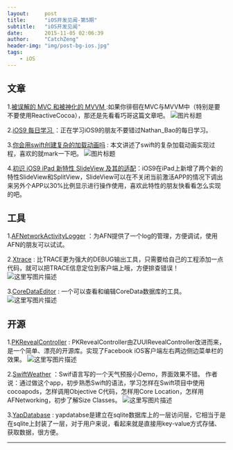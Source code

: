 ```yaml
---
layout:     post
title:      "iOS开发见闻-第5期"
subtitle:   "iOS开发见闻"
date:       2015-11-05 02:06:39
author:     "CatchZeng"
header-img: "img/post-bg-ios.jpg"
tags:
    - iOS
---
```

<span id="busuanzi_container_page_pv"></span>

## 文章
1.[被误解的 MVC 和被神化的 MVVM ](http://blog.devtang.com/blog/2015/11/02/mvc-and-mvvm/) :如果你徘徊在MVC与MVVM中（特别是要不要使用ReactiveCocoa），那还是先看看巧哥这篇文章吧。
![图片标题](http://blog.devtang.com/images/mvc-and-mvvm.jpg)

2.[iOS9 每日学习 ](http://www.jianshu.com/p/f9bd0404d901#) ：正在学习iOS9的朋友不要错过Nathan_Bao的每日学习。

3.[你会用swift创建复杂的加载动画吗](http://www.cocoachina.com/swift/20150906/13327.html) : 本文讲述了swift的复杂加载动画实现过程，喜欢的就mark一下吧。
  ![图片标题](http://cc.cocimg.com/api/uploads/20150906/1441502204116572.gif)

4.[初识 iOS9 iPad 新特性 SlideView 及其的适配](http://ios.jobbole.com/82829/)：iOS9在iPad上新增了两个新的特性SlideView和SplitView，SlideView可以在不关闭当前激活APP的情况下调出来另外个APP以30%比例显示进行操作使用，喜欢此特性的朋友快看看怎么实现的吧。


## 工具

1.[AFNetworkActivityLogger](https://github.com/AFNetworking/AFNetworkActivityLogger) ：为AFN提供了一个log的管理，方便调试，使用AFN的朋友可以试试。


2.[Xtrace](https://github.com/johnno1962/Xtrace) : 比TRACE更为强大的DEBUG输出工具，只需要给自己的工程添加一点代码，就可以把TRACE信息定位到客户端上哦，方便排查错误！
![这里写图片描述](https://camo.githubusercontent.com/c5b766f2e9646f5b909ac4e8d63cca6d4f2ff7fd/687474703a2f2f696e6a656374696f6e666f7278636f64652e6a6f686e686f6c6473776f7274682e636f6d2f787472616365632e706e673f666c7573683d32)

3.[CoreDataEditor](http://thermal-core.com/CoreDataEditor/) : 一个可以查看和编辑CoreData数据库的工具。
![这里写图片描述](http://thermal-core.com/img/cde/screenshot_main_cut.png) 


## 开源
1.[PKRevealController](https://github.com/pkluz/PKRevealController) : PKRevealController由ZUUIRevealController改进而来，是一个简单、漂亮的开源库。实现了Facebook iOS客户端左右两边侧边菜单栏的效果。
![这里写图片描述](https://camo.githubusercontent.com/0fb9edaace4d7ccbf34aeeae691dff0b3423fe03/687474703a2f2f696d6733342e696d616765736861636b2e75732f696d6733342f313435362f686e73312e706e67)


2.[SwiftWeather](https://github.com/JakeLin/SwiftWeather) ：Swif语言写的一个天气预报小Demo，界面效果不错。
作者说：通过做这个app，初步熟悉Swift的语法，学习怎样在Swift项目中使用cocoapods，怎样调用Objective C代码，怎样用Core Location，怎样用AFNetworking，初步了解Size Classes。
![这里写图片描述](https://raw.githubusercontent.com/JakeLin/SwiftWeather/master/screenshots/SketchDesign.png) 


3.[YapDatabase](https://github.com/yapstudios/YapDatabase) : yapdatabse是建立在sqlite数据库上的一层访问层，它相当于是在sqlite上封装了一层，对于用户来说，看起来就是直接用key-value方式存储、获取数据，很方便。


----------
